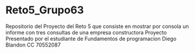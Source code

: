 # Reto5_Grupo63
Repositorio del Proyecto del Reto 5 que consiste en mostrar por consola un informe con tres consultas de una empresa constructora
Proyecto Presentado por el estudiante de Fundamentos de programacion Diego Blandon CC 70552087
